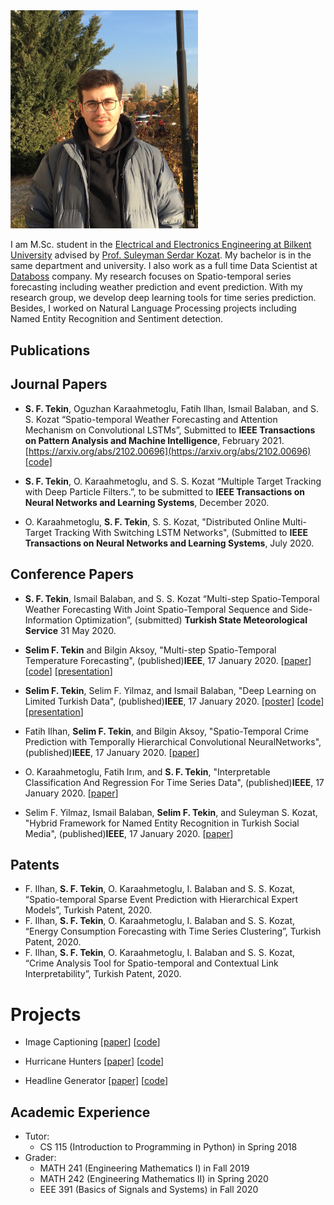 
<img src="profile.png" alt="drawing" width="300"/>

I am M.Sc. student in the [Electrical and Electronics Engineering at Bilkent University](https://ee.bilkent.edu.tr/en/) advised by [Prof. Suleyman Serdar Kozat](http://kilyos.ee.bilkent.edu.tr/~kozat/). My bachelor is in the same department and university. I also work as a full time Data Scientist at [Databoss](http://data-boss.com.tr) company. My research focuses on Spatio-temporal series forecasting including weather prediction and event prediction. With my research group, we develop deep learning tools for time series prediction. Besides, I worked on Natural Language Processing projects including Named Entity Recognition and Sentiment detection. 

## Publications

## Journal Papers

* **S. F. Tekin**, Oguzhan Karaahmetoglu, Fatih Ilhan, Ismail Balaban, and S. S. Kozat “Spatio-temporal Weather Forecasting and Attention Mechanism on Convolutional LSTMs”, Submitted to **IEEE Transactions on Pattern Analysis and Machine Intelligence**, February 2021. [https://arxiv.org/abs/2102.00696](https://arxiv.org/abs/2102.00696) [[code]](https://github.com/sftekin/ieee_weather)

* **S. F. Tekin**, O. Karaahmetoglu, and S. S. Kozat “Multiple Target Tracking with Deep Particle Filters.”, to be submitted to **IEEE Transactions on Neural Networks and Learning Systems**, December 2020.

* O. Karaahmetoglu, **S. F. Tekin**, S. S. Kozat, "Distributed Online Multi-Target Tracking With Switching LSTM Networks", (Submitted to **IEEE Transactions on Neural Networks and Learning Systems**, July 2020.


## Conference Papers

* **S. F. Tekin**, Ismail Balaban, and S. S. Kozat “Multi-step Spatio-Temporal Weather Forecasting With Joint Spatio-Temporal Sequence and Side-Information Optimization”, (submitted) **Turkish  State  Meteorological  Service** 31 May 2020.

* **Selim F. Tekin** and Bilgin Aksoy, "Multi-step Spatio-Temporal Temperature Forecasting", (published)**IEEE**, 17 January 2020. [[paper](https://ieeexplore.ieee.org/abstract/document/9302113)] [[code](https://github.com/sftekin/weather_sui)] [[presentation](https://sftekin.github.io/pdfs/siu_2020_2.pdf)]

* **Selim F. Tekin**, Selim F. Yilmaz, and Ismail Balaban, "Deep Learning on Limited Turkish Data", (published)**IEEE**, 17 January 2020. [[poster](https://sftekin.github.io/pdfs/Poster.pdf)] [[code](https://github.com/sftekin/siu_nlp)] [[presentation](https://sftekin.github.io/pdfs/siu_2020_1.pdf)]

* Fatih Ilhan, **Selim F. Tekin**, and Bilgin Aksoy, "Spatio-Temporal Crime Prediction with Temporally Hierarchical Convolutional NeuralNetworks", (published)**IEEE**, 17 January 2020. [[paper](https://ieeexplore.ieee.org/document/9302169)]

* O. Karaahmetoglu, Fatih Irım, and **S. F. Tekin**, "Interpretable Classification And Regression For Time Series Data", (published)**IEEE**, 17 January 2020. [[paper](https://ieeexplore.ieee.org/document/9302352)]

* Selim F. Yilmaz, Ismail Balaban, **Selim F. Tekin**, and Suleyman S. Kozat, "Hybrid Framework for Named Entity Recognition in Turkish Social Media", (published)**IEEE**, 17 January 2020. [[paper](https://ieeexplore.ieee.org/abstract/document/9302335)]


## Patents

* F. Ilhan, **S. F. Tekin**, O. Karaahmetoglu, I. Balaban and S. S. Kozat, “Spatio-temporal Sparse Event Prediction with Hierarchical Expert Models”, Turkish Patent, 2020.
* F. Ilhan, **S. F. Tekin**, O. Karaahmetoglu, I. Balaban and S. S. Kozat, “Energy Consumption Forecasting with Time Series Clustering”, Turkish Patent, 2020.
* F. Ilhan, **S. F. Tekin**, O. Karaahmetoglu, I. Balaban and S. S. Kozat, “Crime Analysis Tool for Spatio-temporal and Contextual Link Interpretability”, Turkish Patent, 2020.

# Projects

* Image Captioning [[paper](https://sftekin.github.io/pdfs/image_cap.pdf)] [[code](https://github.com/sftekin/image_captioning)]

* Hurricane Hunters [[paper](https://sftekin.github.io/pdfs/hurricane.pdf)] [[code](https://github.com/sftekin/hurricane-hunters)]

* Headline Generator [[paper]](https://sftekin.github.io/pdfs/EEE586_Project_Report.pdf) [[code](https://github.com/sftekin/headline-generator)]



## Academic Experience
* Tutor:
  * CS 115 (Introduction to Programming in Python) in Spring 2018
* Grader:
  * MATH 241 (Engineering Mathematics I) in Fall 2019
  * MATH 242 (Engineering Mathematics II) in Spring 2020
  * EEE 391 (Basics of Signals and Systems) in Fall 2020



<!-- Please don't remove this: Grab your social icons from https://github.com/carlsednaoui/gitsocial -->
